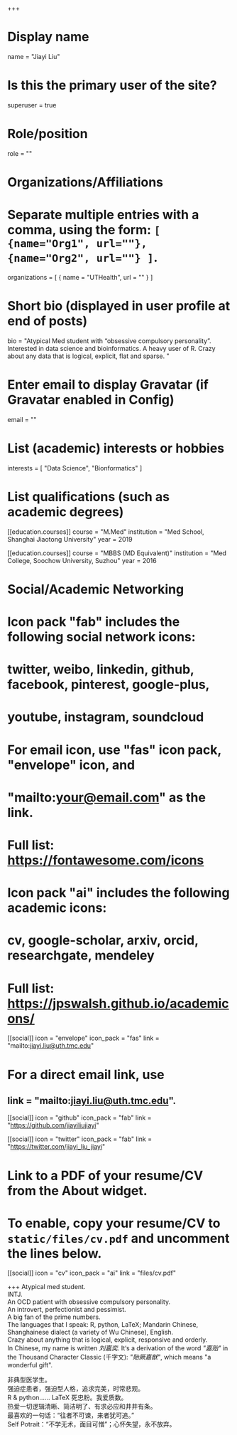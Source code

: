 +++
# Display name
name = "Jiayi Liu"

# Is this the primary user of the site?
superuser = true

# Role/position
role = ""

# Organizations/Affiliations
#   Separate multiple entries with a comma, using the form: `[ {name="Org1", url=""}, {name="Org2", url=""} ]`.
organizations = [ { name = "UTHealth", url = "" } ]

# Short bio (displayed in user profile at end of posts)
bio = "Atypical Med student with “obsessive compulsory personality”.  Interested in data science and bioinformatics.  A heavy user of R. Crazy about any data that is logical, explicit, flat and sparse. "

# Enter email to display Gravatar (if Gravatar enabled in Config)
email = ""

# List (academic) interests or hobbies
interests = [
  "Data Science",
  "Bionformatics"
]

# List qualifications (such as academic degrees)
[[education.courses]]
  course = "M.Med"
  institution = "Med School, Shanghai Jiaotong University"
  year = 2019

[[education.courses]]
  course = "MBBS (MD Equivalent)"
  institution = "Med College, Soochow University, Suzhou"
  year = 2016

# Social/Academic Networking
#
# Icon pack "fab" includes the following social network icons:
#
#   twitter, weibo, linkedin, github, facebook, pinterest, google-plus,
#   youtube, instagram, soundcloud
#
#   For email icon, use "fas" icon pack, "envelope" icon, and
#   "mailto:your@email.com" as the link.
#
#   Full list: https://fontawesome.com/icons
#
# Icon pack "ai" includes the following academic icons:
#
#   cv, google-scholar, arxiv, orcid, researchgate, mendeley
#
#   Full list: https://jpswalsh.github.io/academicons/

[[social]]
  icon = "envelope"
  icon_pack = "fas"
  link = "mailto:jiayi.liu@uth.tmc.edu"  
# For a direct email link, use      
##  link = "mailto:jiayi.liu@uth.tmc.edu".

[[social]]
  icon = "github"
  icon_pack = "fab"
  link = "https://github.com/jiayiliujiayi"

[[social]]
  icon = "twitter"
  icon_pack = "fab"
  link = "https://twitter.com/jiayi_liu_jiayi"

# Link to a PDF of your resume/CV from the About widget.
# To enable, copy your resume/CV to `static/files/cv.pdf` and uncomment the lines below.
 [[social]]
   icon = "cv"
   icon_pack = "ai"
   link = "files/cv.pdf"

+++
Atypical med student.  
INTJ.  
An OCD patient with obsessive compulsory personality.  
An introvert, perfectionist and pessimist.  
A big fan of the prime numbers.  
The languages that I speak: R, python, LaTeX; Mandarin Chinese, Shanghainese dialect (a variety of Wu Chinese), English.  
Crazy about anything that is logical, explicit, responsive and orderly.  
In Chinese, my name is written *刘嘉奕*. It‘s a derivation of the word *"嘉贻"* in the Thousand Character Classic (千字文): *"貽厥嘉猷"*, which means "a wonderful gift".  

非典型医学生。  
强迫症患者，强迫型人格，追求完美，时常悲观。  
R \& python…… LaTeX 死忠粉。我爱质数。  
热爱一切逻辑清晰、简洁明了、有求必应和井井有条。  
最喜欢的一句话：“往者不可谏，来者犹可追。”  
Self Potrait：“不学无术，面目可憎”；心怀失望，永不放弃。  

